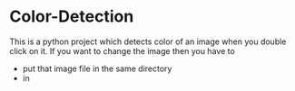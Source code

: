 # Color-Detection
This is a python project which detects color of an image when you double click on it. 
If you want to change the image then you have to 
- put that image file in the same directory
- in 
